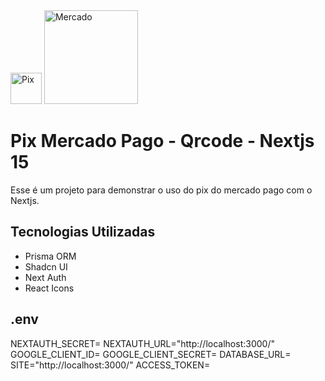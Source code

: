 <img src="https://github.com/user-attachments/assets/333e8789-6f37-4d62-a731-64ce60ec3ed7" width="50" title="Pix" alt="Pix"/>
<img src="https://github.com/user-attachments/assets/d8d4bc61-a7a5-433f-aab2-5b7d4c7bece0" width="150" title="Mercado" alt="Mercado"/>

# Pix Mercado Pago - Qrcode - Nextjs 15
Esse é um projeto para demonstrar o uso do pix do mercado pago com o Nextjs.

## Tecnologias Utilizadas
- Prisma ORM
- Shadcn UI
- Next Auth
- React Icons
## .env
NEXTAUTH_SECRET=
NEXTAUTH_URL="http://localhost:3000/"
GOOGLE_CLIENT_ID=
GOOGLE_CLIENT_SECRET=
DATABASE_URL=
SITE="http://localhost:3000/"
ACCESS_TOKEN=


